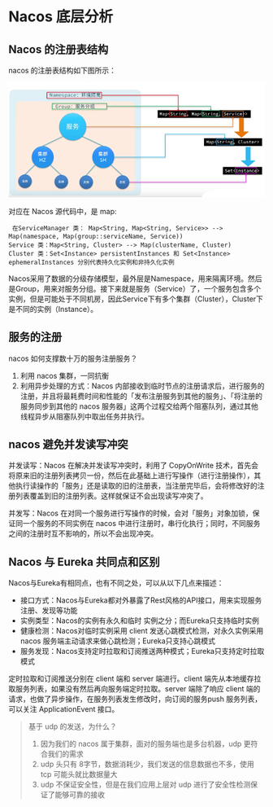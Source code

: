 # Nacos 底层分析

## Nacos 的注册表结构

nacos 的注册表结构如下图所示：

![image-20220301203249670](https://raw.githubusercontent.com/Bogdanxin/cloudImage/master/image-20220301203249670.png)

对应在 Nacos 源代码中，是 map:

```
 在ServiceManager 类： Map<String, Map<String, Service>> --> Map(namespace, Map(group::serviceName, Service))
Service 类：Map<String, Cluster> --> Map(clusterName, Cluster)
Cluster 类：Set<Instance> persistentInstances 和 Set<Instance> ephemeralInstances 分别代表持久化实例和非持久化实例
```

Nacos采用了数据的分级存储模型，最外层是Namespace，用来隔离环境。然后是Group，用来对服务分组。接下来就是服务（Service）了，一个服务包含多个实例，但是可能处于不同机房，因此Service下有多个集群（Cluster），Cluster下是不同的实例（Instance）。

## 服务的注册

nacos 如何支撑数十万的服务注册服务？

1. 利用 nacos 集群，一同抗衡
2. 利用异步处理的方式：Nacos 内部接收到临时节点的注册请求后，进行服务的注册，并且将最耗费时间和性能的「发布注册服务到其他的服务」、「将注册的服务同步到其他的 nacos 服务器」这两个过程交给两个阻塞队列，通过其他线程异步从阻塞队列中取出任务并执行。

## nacos 避免并发读写冲突

并发读写：Nacos 在解决并发读写冲突时，利用了 CopyOnWrite 技术，首先会将原来旧的注册列表拷贝一份，然后在此基础上进行写操作（进行注册操作），其他执行读操作的「服务」还是读取的旧的注册表，当注册完毕后，会将修改好的注册列表覆盖到旧的注册列表。这样就保证不会出现读写冲突了。

并发写：Nacos 在对同一个服务进行写操作的时候，会对「服务」对象加锁，保证同一个服务的不同实例在 nacos 中进行注册时，串行化执行；同时，不同服务之间的注册时互不影响的，所以不会出现冲突。





## Nacos 与 Eureka 共同点和区别

Nacos与Eureka有相同点，也有不同之处，可以从以下几点来描述：

* 接口方式：Nacos与Eureka都对外暴露了Rest风格的API接口，用来实现服务注册、发现等功能
* 实例类型：Nacos的实例有永久和临时 实例之分；而Eureka只支持临时实例
* 健康检测：Nacos对临时实例采用 client 发送心跳模式检测，对永久实例采用nacos 服务端主动请求来做心跳检测；Eureka只支持心跳模式
* 服务发现：Nacos支持定时拉取和订阅推送两种模式；Eureka只支持定时拉取模式

定时拉取和订阅推送分别在 client 端和 server 端进行。client 端先从本地缓存拉取服务列表，如果没有然后再向服务端定时拉取。server 端除了响应 client 端的请求，也做了异步操作，在服务列表发生修改时，向订阅的服务push 服务列表，可以关注 ApplicationEvent 接口。

> 基于 udp 的发送，为什么？
>
> 1. 因为我们的 nacos 属于集群，面对的服务端也是多台机器，udp 更符合我们的需求
> 2. udp 头只有 8字节，数据消耗少，我们发送的信息数据也不多，使用 tcp 可能头就比数据量大
> 3. udp 不保证安全性，但是在我们应用上层对 udp 进行了安全性检测保证了能够可靠的接收